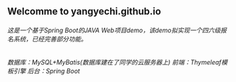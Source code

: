 ## Welcomme to yangyechi.github.io

###### 这是一个基于Spring Boot的JAVA Web项目demo，该demo拟实现一个四六级报名系统，已经完善部分功能。
###### 数据库：MySQL+MyBatis(数据库建在了同学的云服务器上) 前端：Thymeleaf模板引擎 后台：Spring Boot 
